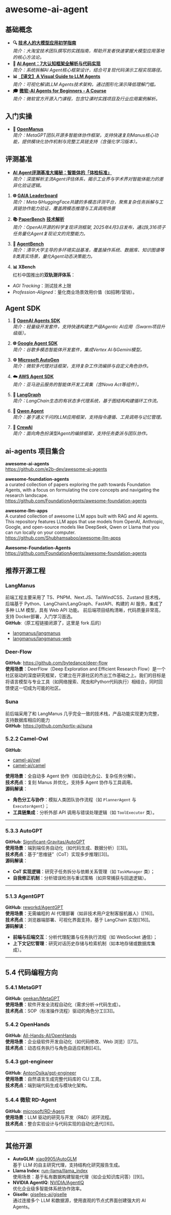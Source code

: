 # awesome-ai-agent

## 基础概念 

- **🔍 [技术人的大模型应用初学指南](https://mp.weixin.qq.com/s/NeR1yPdmK6Z1hZVLRSgxrQ)**  
  *简介：大淘宝技术团队撰写的实践指南，帮助开发者快速掌握大模型应用落地的核心方法论。*  
- **🤖 [AI Agent：7大认知框架全解析与代码实现](https://zhuanlan.zhihu.com/p/703716036)**  
  *简介：系统拆解AI Agent核心框架设计，结合可复现代码演示工程实现路径。*  
- **📊 [【译文】A Visual Guide to LLM Agents](https://mp.weixin.qq.com/s/y-JyvYaI3IQKE1ZM4RhiqA)**  
  *简介：可视化解读LLM Agents技术架构，通过图形化演示降低理解门槛。*  
- **🎓 [微软-AI Agents for Beginners - A Course](https://github.com/microsoft/ai-agents-for-beginners)**  
  *简介：微软官方开源入门课程，包含12课时实践项目及行业应用案例解析。*  


## 入门实操

- **🤖 [OpenManus](https://github.com/mannaandpoem/OpenManus)**  
  *简介：MetaGPT团队开源多智能体协作框架，支持快速复刻Manus核心功能，提供模块化协作机制与完整工具链支持（含强化学习版本）。*  


## 评测基准

- **[AI Agent评测基准大揭秘：智能体的「体检标准」](https://mp.weixin.qq.com/s/9GCY-ufxNVnc-yCdFGnOeQ)**  
  *简介：深度解析主流Agent评估体系，揭示工业界与学术界对智能体能力的差异化验证逻辑。*  

1. **🌐 [GAIA Leaderboard](https://huggingface.co/spaces/gaia-benchmark/leaderboard)**  
   *简介：Meta与HuggingFace共建的多模态评测平台，聚焦复杂任务拆解与工具链协作能力验证，覆盖跨模态推理与工具调用场景*  

2. **📚 [PaperBench](https://github.com/openai/preparedness/)**  **[技术解析](https://mp.weixin.qq.com/s/zIS2JQf3-o7GQ-EWriTjkQ)**  
   *简介：OpenAI开源的科学复现评测框架, 2025年4月3日发布，通过8,316项子任务量化Agent复现论文的完整能力。*  

3. **🧠 [AgentBench](https://github.com/THUDM/AgentBench)**  
   *简介：清华大学主导的多环境实战基准，覆盖操作系统、数据库、知识图谱等8类真实场景，量化Agent动态决策能力。*
   
4. **📊 XBench**  
  红杉中国推出的**双轨测评体系**：  
  - *AGI Tracking*：测试技术上限  
  - *Profession-Aligned*：量化商业场景效用价值（如招聘/营销）。  

## Agent SDK 

1. **🤖 [OpenAI Agents SDK](https://openai.github.io/openai-agents-python/)**  
   *简介：轻量级开发套件，支持快速构建生产级Agentic AI应用（Swarm项目升级版）。*

2. **🌐 [Google Agent SDK](https://cloud.google.com/vertex-ai/agents)**  
   *简介：谷歌多模态智能体开发套件，集成Vertex AI与Gemini模型。*

3. **⚙️ [Microsoft AutoGen](https://microsoft.github.io/autogen/)**  
   *简介：微软多代理对话框架，支持复杂工作流编排与自定义角色协作。*

4. **☁️ [AWS Agent SDK](https://aws.amazon.com/machine-learning/agents/)**  
   *简介：亚马逊云服务的智能体开发工具集（含Nova Act等组件）。*

5. **🧩 [LangGraph](https://langchain-ai.github.io/langgraph/)**  
   *简介：LangChain生态的有状态多代理系统，基于图结构构建循环工作流。*

6. **🐉 [Qwen Agent](https://github.com/QwenLM/Qwen-Agent)**  
   *简介：基于通义千问的LLM应用框架，支持指令遵循、工具调用与记忆管理。*

7. **👥 [CrewAI](https://github.com/joaomdmoura/crewai)**  
   *简介：面向角色扮演型Agent的编排框架，支持任务委派与团队协作。*


## ai-agents 项目集合
**awesome-ai-agents**  <br>
https://github.com/e2b-dev/awesome-ai-agents

**awesome-foundation-agents**   <br>
a curated collection of papers exploring the path towards Foundation Agents, with a focus on formulating the core concepts and navigating the research landscape.  <br>
https://github.com/FoundationAgents/awesome-foundation-agents

**awesome-llm-apps**  <br>
A curated collection of awesome LLM apps built with RAG and AI agents. This repository features LLM apps that use models from OpenAI, Anthropic, Google, and open-source models like DeepSeek, Qwen or Llama that you can run locally on your computer.  <br>
https://github.com/Shubhamsaboo/awesome-llm-apps


**Awesome-Foundation-Agents**  <br>
https://github.com/FoundationAgents/awesome-foundation-agents



## 推荐开源工程
### LangManus
前端工程主要采用了 TS、PNPM、Next.JS、TailWindCSS、Zustand 技术栈，后端基于 Python、LangChain/LangGraph、FastAPI、构建的 AI 服务，集成了多种 LLM 模型，具有 Web API 功能。
前后端项目结构清晰，代码质量非常高，支持 Docker部署，入门学习首选。 <br>
**GitHub**:（原工程链接闭源了，这里是 fork 后的）
- [langmanus/langmanus](https://github.com/skyming/langmanus)  
- [langmanus/langmanus-web](https://github.com/skyming/langmanus-web)  

### Deer-Flow
**GitHub**:  https://github.com/bytedance/deer-flow  <br>
**使用场景**：DeerFlow（Deep Exploration and Efficient Research Flow）是一个社区驱动的深度研究框架，它建立在开源社区的杰出工作基础之上。我们的目标是将语言模型与专业工具（如网络搜索、爬虫和Python代码执行）相结合，同时回馈使这一切成为可能的社区。  

### Suna 
前后端采用了和 LangManus 几乎完全一致的技术栈，产品功能实现更为完整，支持数据库相应的能力  <br>
**GitHub**: https://github.com/kortix-ai/suna



### 5.2.2 Camel-Owl  
**GitHub**:  
- [camel-ai/owl](https://github.com/camel-ai/owl)  
- [camel-ai/camel](https://github.com/camel-ai/camel)  

**使用场景**：全自动多 Agent 协作（如自动化办公、复杂任务分解）。  
**技术亮点**：复刻 Manus 并优化，支持多 Agent 协作与工具调用。  
**源码解读**：  
- **角色分工与协作**：模拟人类团队协作流程（如 `PlannerAgent` 与 `ExecutorAgent`）；  
- **工具链集成**：分析外部 API 调用与错误处理逻辑（如 `ToolExecutor` 类）。  


---
### 5.3.3 AutoGPT  
**GitHub**: [Significant-Gravitas/AutoGPT](https://github.com/Significant-Gravitas/AutoGPT)  
**使用场景**：端到端任务自动化（如代码生成、数据分析）[[3]]。  
**技术亮点**：基于“思维链”（CoT）实现多步推理[[3]]。  
**源码解读**：  
- **CoT 实现逻辑**：研究子任务拆分与依赖关系管理（如 `TaskManager` 类）；  
- **自我修正机制**：分析错误检测与重试策略（如异常捕获与回退逻辑）。  

---

### 5.1.3 AgentGPT  
**GitHub**: [reworkd/AgentGPT](https://github.com/reworkd/AgentGPT)  
**使用场景**：无需编程的 AI 代理部署（如非技术用户定制客服机器人）[[16]]。  
**技术亮点**：浏览器端部署、可视化界面支持，基于 LangChain 实现[[16]]。  
**源码解读**：  
- **前端与后端交互**：分析代理配置与任务执行流程（如 WebSocket 通信）；  
- **上下文记忆管理**：研究对话历史存储与检索机制（如本地存储或数据库集成）。  

---

## 5.4 代码编程方向


### 5.4.1 MetaGPT  
**GitHub**: [geekan/MetaGPT](https://github.com/geekan/MetaGPT)  
**使用场景**：软件开发全流程自动化（需求分析→代码生成）。  
**技术亮点**：SOP（标准操作流程）驱动的角色分工[[3]]。  

### 5.4.2 OpenHands  
**GitHub**: [All-Hands-AI/OpenHands](https://github.com/All-Hands-AI/OpenHands)  
**使用场景**：企业级软件开发自动化（如代码修改、Web 浏览）[[7]]。  
**技术亮点**：动态任务执行与角色自适应机制[[4]]。  

### 5.4.3 gpt-engineer  
**GitHub**: [AntonOsika/gpt-engineer](https://github.com/AntonOsika/gpt-engineer)  
**使用场景**：自然语言生成完整代码库的 CLI 工具。  
**技术亮点**：端到端代码生成与模块化架构。  

### 5.4.4 微软 RD-Agent  
**GitHub**: [microsoft/RD-Agent](https://github.com/microsoft/RD-Agent)  
**使用场景**：LLM 驱动的研究与开发（R&D）闭环流程。  
**技术亮点**：整合实验设计与代码实现的自动化迭代[[6]]。  

---

## 其他开源

- **AutoGLM**: [xiao9905/AutoGLM](https://github.com/xiao9905/AutoGLM)  
  基于 LLM 的自主研究代理，支持结构化研究报告生成。  
- **Llama Index**: [run-llama/llama_index](https://github.com/run-llama/llama_index)  
  使用场景：基于私有数据构建智能代理（如企业知识库问答）[[9]]。  
- **NVIDIA AgentIQ**: [NVIDIA/AgentIQ](https://github.com/NVIDIA/AgentIQ)  
  优化企业级多智能体系统协作效率。  
- **Giselle**: [giselles-ai/giselle](https://github.com/giselles-ai/giselle)  
  通过连接多个 LLM 和数据源，使用直观的节点式界面创建强大的 AI Agents。  
